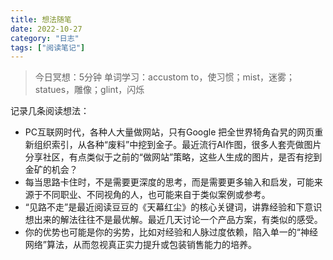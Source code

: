 ```yaml
---
title: 想法随笔
date: 2022-10-27
category: "日志"
tags: ["阅读笔记"]
---
```


> 今日冥想：5分钟
> 单词学习：accustom to，使习惯；mist，迷雾；statues，雕像；glint，闪烁

记录几条阅读想法：
- PC互联网时代，各种人大量做网站，只有Google 把全世界犄角旮旯的网页重新组织索引，从各种“废料”中挖到金子。最近流行AI作图，很多人套壳做图片分享社区，有点类似于之前的“做网站”策略，这些人生成的图片，是否有挖到金矿的机会？
- 每当思路卡住时，不是需要更深度的思考，而是需要更多输入和启发，可能来源于不同职业、不同视角的人，也可能来自于类似案例或参考。
- “见路不走”是最近阅读豆豆的《天幕红尘》的核心关键词，讲靠经验和下意识想出来的解法往往不是最优解。最近几天讨论一个产品方案，有类似的感受。
- 你的优势也可能是你的劣势，比如对经验和人脉过度依赖，陷入单一的“神经网络”算法，从而忽视真正实力提升或包装销售能力的培养。
